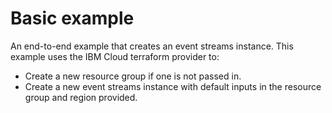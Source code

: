 # Basic example

An end-to-end example that creates an event streams instance.
This example uses the IBM Cloud terraform provider to:
 - Create a new resource group if one is not passed in.
 - Create a new event streams instance with default inputs in the resource group and region provided.
